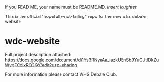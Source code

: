 If you READ ME, your name must be README.MD. *insert laughter*

This is the official "hopefully-not-failing" repo for the new whs debate website

# wdc-website
Full project description attached:
https://docs.google.com/document/d/1Ys3RNyaAa_iazkUSnSb9YuGUtlDkZuWygFCpixRQ3GY/edit?usp=sharing

For more information please contact WHS Debate Club.
